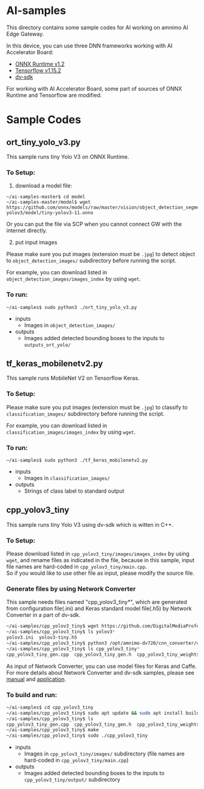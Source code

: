 # AI-samples

This directory contains some sample codes for AI working on amnimo AI Edge Gateway.  

In this device, you can use three DNN frameworks working with AI Accelerator Board:
* [ONNX Runtime v1.2](https://github.com/microsoft/onnxruntime/tree/v1.2.0)
* [Tensorflow v1.15.2](https://github.com/tensorflow/tensorflow/tree/v1.15.2)
* [dv-sdk](https://github.com/DigitalMediaProfessionals/dv-sdk)

For working with AI Accelerator Board, some part of sources of ONNX Runtime and Tensorflow are modified.

# Sample Codes
## ort_tiny_yolo_v3.py
This sample runs tiny Yolo V3 on ONNX Runtime.  
### To Setup:
1. download a model file:
```
~/ai-samples-master$ cd model
~/ai-samples-master/model$ wget https://github.com/onnx/models/raw/master/vision/object_detection_segmentation/tiny-yolov3/model/tiny-yolov3-11.onnx
```
Or you can put the file via SCP when you cannot connect GW with the internet directly.

2. put input images

Please make sure you put images (extension must be `.jpg`) to detect object to `object_detection_images/` subdirectory before running the script.  

For example, you can download listed in `object_detection_images/images_index` by using `wget`.

### To run:
```
~/ai-samples$ sudo python3 ./ort_tiny_yolo_v3.py
```
* inputs
    * Images in `object_detection_images/`
* outputs
    * Images added detected bounding boxes to the inputs to `outputs_ort_yolo/`

## tf_keras_mobilenetv2.py
This sample runs MobileNet V2 on Tensorflow Keras.  

### To Setup:

Please make sure you put images (extension must be `.jpg`) to classify to `classification_images/` subdirectory before running the script.  

For example, you can download listed in `classification_images/images_index` by using `wget`. 

### To run:

```
~/ai-samples$ sudo python3 ./tf_keras_mobilenetv2.py
```
* inputs
    * Images in `classification_images/`
* outputs
    * Strings of class label to standard output

## cpp_yolov3_tiny
This sample runs tiny Yolo V3 using dv-sdk which is witten in C++.  

### To Setup:

Please download listed in `cpp_yolov3_tiny/images/images_index` by using `wget`, and rename files as indicated in the file, because in this sample, input file names are hard-coded in `cpp_yolov3_tiny/main.cpp`.  
So if you would like to use other file as input, please modify the source file.

### Generate files by using Network Converter
This sample needs files named "cpp_yolov3_tiny*", which are generated from configuration file(.ini) and Keras standard model file(.h5) by Network Converter in a part of dv-sdk.

```bash
~/ai-samples/cpp_yolov3_tiny$ wget https://github.com/DigitalMediaProfessionals/application/raw/master/model/yolov3-tiny.h5
~/ai-samples/cpp_yolov3_tiny$ ls yolov3*
yolov3.ini  yolov3-tiny.h5
~/ai-samples/cpp_yolov3_tiny$ python3 /opt/amnimo-dv720/cnn_converter/convertor.py yolov3.ini
~/ai-samples/cpp_yolov3_tiny$ ls cpp_yolov3_tiny*
cpp_yolov3_tiny_gen.cpp  cpp_yolov3_tiny_gen.h  cpp_yolov3_tiny_weights.bin
```

As input of Network Converter, you can use model files for Keras and Caffe.  
For more details about Network Converter and dv-sdk samples, please see [manual](https://github.com/DigitalMediaProfessionals/dv-sdk/wiki/Network-Convertor) and [application](https://github.com/DigitalMediaProfessionals/application).

### To build and run: 
```bash
~/ai-samples$ cd cpp_yolov3_tiny
~/ai-samples/cpp_yolov3_tiny$ sudo apt update && sudo apt install build-essential libopencv-highgui-dev
~/ai-samples/cpp_yolov3_tiny$ ls
cpp_yolov3_tiny_gen.cpp  cpp_yolov3_tiny_gen.h  cpp_yolov3_tiny_weights.bin  images  main.cpp  Makefile  output  YOLOv3_param.h  YOLOv3_post.cpp  YOLOv3_post.h
~/ai-samples/cpp_yolov3_tiny$ make
~/ai-samples/cpp_yolov3_tiny$ sudo ./cpp_yolov3_tiny
```
* inputs
    * Images in `cpp_yolov3_tiny/images/` subdirectory (file names are hard-coded in `cpp_yolov3_tiny/main.cpp`)
* outputs
    * Images added detected bounding boxes to the inputs to `cpp_yolov3_tiny/output/` subdirectory


